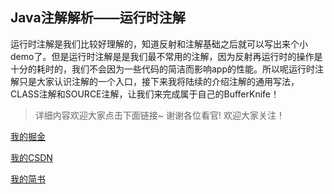 ## Java注解解析——运行时注解

运行时注解是我们比较好理解的，知道反射和注解基础之后就可以写出来个小demo了。但是运行时注解是是我们最不常用的注解，因为反射再运行时的操作是十分的耗时的，我们不会因为一些代码的简洁而影响app的性能。所以呢运行时注解只是大家认识注解的一个入口，接下来我将陆续的介绍注解的通用写法，CLASS注解和SOURCE注解，让我们来完成属于自己的BufferKnife！
   
      
> 详细内容欢迎大家点击下面链接~ 谢谢各位看官!
> 欢迎大家关注！   

[我的掘金](https://juejin.im/user/587c82c22f301e005798d3dc)   

[我的CSDN](http://blog.csdn.net/jsonChumpKlutz)   

[我的简书](https://www.jianshu.com/u/8129918291d6)
      




